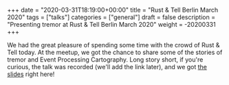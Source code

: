+++
date = "2020-03-31T18:19:00+00:00"
title = "Rust & Tell Berlin March 2020"
tags = ["talks"]
categories = ["general"]
draft = false
description = "Presenting tremor at Rust & Tell Berlin March 2020"
weight = -20200331
+++

We had the great pleasure of spending some time with the crowd of Rust & Tell today. At the meetup, we got the chance to share some of the stories of tremor and Event Processing Cartography. Long story short, if you're curious, the talk was recorded (we'll add the link later), and we got [the slides](/slides/2020-03-31-RustAndTellBerlin-functions.pdf) right here!